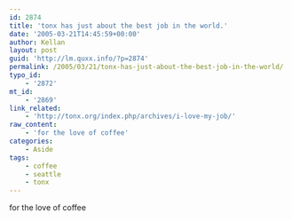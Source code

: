 ```yaml
---
id: 2874
title: 'tonx has just about the best job in the world.'
date: '2005-03-21T14:45:59+00:00'
author: Kellan
layout: post
guid: 'http://lm.quxx.info/?p=2874'
permalink: /2005/03/21/tonx-has-just-about-the-best-job-in-the-world/
typo_id:
    - '2872'
mt_id:
    - '2869'
link_related:
    - 'http://tonx.org/index.php/archives/i-love-my-job/'
raw_content:
    - 'for the love of coffee'
categories:
    - Aside
tags:
    - coffee
    - seattle
    - tonx
---
```


for the love of coffee